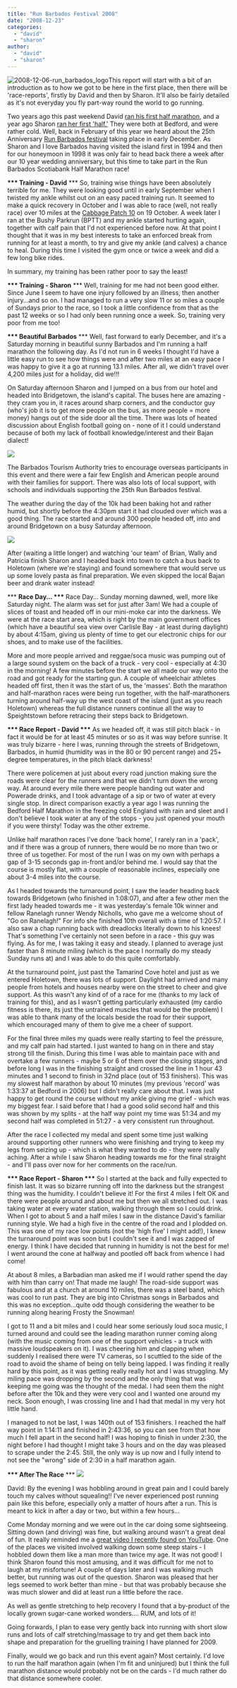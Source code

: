 ```yaml
---
title: "Run Barbados Festival 2008"
date: "2008-12-23"
categories: 
  - "david"
  - "sharon"
author: 
  - "david"
  - "sharon"
---
```


![](/images/2008/2008-12-06-run_barbados_logo.jpg "2008-12-06-run_barbados_logo")This report will start with a bit of an introduction as to how we got to be here in the first place, then there will be 'race-reports', firstly by David and then by Sharon. It'll also be fairly detailed as it's not everyday you fly part-way round the world to go running.

Two years ago this past weekend David [ran his first half marathon](/?p=12), and a year ago Sharon [ran her first 'half.'](/?p=239) They were both at Bedford, and were rather cold. Well, back in February of this year we heard about the 25th Anniversary [Run Barbados festival](http://www.runbarbados.org) taking place in early December. As Sharon and I love Barbados having visited the island first in 1994 and then for our honeymoon in 1998 it was only fair to head back there a week after our 10 year wedding anniversary, but this time to take part in the Run Barbados Scotiabank Half Marathon race!

**\*\*\* Training - David** \*\*\* So, training wise things have been absolutely terrible for me. They were looking good until in early September when I twisted my ankle whilst out on an easy paced training run. It seemed to make a quick recovery in October and I was able to race (well, not really race) over 10 miles at the [Cabbage Patch 10](/?p=442) on 19 October. A week later I ran at the Bushy Parkrun (BPTT) and my ankle started hurting again, together with calf pain that I'd not experienced before now. At that point I thought that it was in my best interests to take an enforced break from running for at least a month, to try and give my ankle (and calves) a chance to heal. During this time I visited the gym once or twice a week and did a few long bike rides.

In summary, my training has been rather poor to say the least!

**\*\*\* Training - Sharon** \*\*\* Well, training for me had not been good either. Since June I seem to have one injury followed by an illness, then another injury...and so on. I had managed to run a very slow 11 or so miles a couple of Sundays prior to the race, so I took a little confidence from that as the past 12 weeks or so I had only been running once a week. So, training very poor from me too!

**\*\*\* Beautiful Barbados** \*\*\* Well, fast forward to early December, and it's a Saturday morning in beautiful sunny Barbados and I'm running a half marathon the following day. As I'd not run in 6 weeks I thought I'd have a little easy run to see how things were and after two miles at an easy pace I was happy to give it a go at running 13.1 miles. After all, we didn't travel over 4,200 miles just for a holiday, did we!!!

On Saturday afternoon Sharon and I jumped on a bus from our hotel and headed into Bridgetown, the island's capital. The buses here are amazing - they cram you in, it races around sharp corners, and the conductor guy (who's job it is to get more people on the bus, as more people = more money) hangs out of the side door all the time. There was lots of heated discussion about English football going on - none of it I could understand because of both my lack of football knowledge/interest and their Bajan dialect!

![](/images/2008/2008-12-06-run_barbados_10k-1.jpg)

The Barbados Tourism Authority tries to encourage overseas participants in this event and there were a fair few English and American people around with their families for support. There was also lots of local support, with schools and individuals supporting the 25th Run Barbados festival.

The weather during the day of the 10k had been baking hot and rather humid, but shortly before the 4:30pm start it had clouded over which was a good thing. The race started and around 300 people headed off, into and around Bridgetown on a busy Saturday afternoon.

![](/images/2008/2008-12-06-run_barbados_10k-2.jpg)

After (waiting a little longer) and watching 'our team' of Brian, Wally and Patricia finish Sharon and I headed back into town to catch a bus back to Holetown (where we're staying) and found somewhere that would serve us up some lovely pasta as final preparation. We even skipped the local Bajan beer and drank water instead!

\*\*\* **Race Day... \*\*\*** Race Day... Sunday morning dawned, well, more like Saturday night. The alarm was set for just after 3am! We had a couple of slices of toast and headed off in our mini-moke car into the darkness. We were at the race start area, which is right by the main government offices (which have a beautiful sea view over Carlisle Bay - at least during daylight) by about 4:15am, giving us plenty of time to get our electronic chips for our shoes, and to make use of the facilities.

More and more people arrived and reggae/soca music was pumping out of a large sound system on the back of a truck - very cool - especially at 4:30 in the morning! A few minutes before the start we all made our way onto the road and got ready for the starting gun. A couple of wheelchair athletes headed off first, then it was the start of us, the 'masses'. Both the marathon and half-marathon races were being run together, with the half-marathoners turning around half-way up the west coast of the island (just as you reach Holetown) whereas the full distance runners continue all the way to Speightstown before retracing their steps back to Bridgetown.

**\*\*\* Race Report - David \*\*\*** As we headed off, it was still pitch black - in fact it would be for at least 45 minutes or so as it was way before sunrise. It was truly bizarre - here I was, running through the streets of Bridgetown, Barbados, in humid (humidity was in the 80 or 90 percent range) and 25+ degree temperatures, in the pitch black darkness!

There were policemen at just about every road junction making sure the roads were clear for the runners and that we didn't turn down the wrong way. At around every mile there were people handing out water and Powerade drinks, and I took advantage of a sip or two of water at every single stop. In direct comparison exactly a year ago I was running the Bedford Half Marathon in the freezing cold England with rain and sleet and I don't believe I took water at any of the stops - you just opened your mouth if you were thirsty! Today was the other extreme.

Unlike half marathon races I've done 'back home', I rarely ran in a 'pack', and if there was a group of runners, there would be no more than two or three of us together. For most of the run I was on my own with perhaps a gap of 3-15 seconds gap in-front and/or behind me. I would say that the course is mostly flat, with a couple of reasonable inclines, especially one about 3-4 miles into the course.

As I headed towards the turnaround point, I saw the leader heading back towards Bridgetown (who finished in 1:08:07), and after a few other men the first lady headed towards me - it was yesterday's female 10k winner and fellow Ranelagh runner Wendy Nicholls, who gave me a welcome shout of "Go on Ranelagh!" For info she finished 10th overall with a time of 1:20:57. I also saw a chap running back with dreadlocks literally down to his knees! That's something I've certainly not seen before in a race - this guy was flying. As for me, I was taking it easy and steady. I planned to average just faster than 8 minute miling (which is the pace I normally do my steady Sunday runs at) and I was able to do this quite comfortably.

At the turnaround point, just past the Tamarind Cove hotel and just as we entered Holetown, there was lots of support. Daylight had arrived and many people from hotels and houses nearby were on the street to cheer and give support. As this wasn't any kind of of a race for me (thanks to my lack of training for this), and as I wasn't getting particularly exhausted (my cardio fitness is there, its just the untrained muscles that would be the problem) I was able to thank many of the locals beside the road for their support, which encouraged many of them to give me a cheer of support.

For the final three miles my quads were really starting to feel the pressure, and my calf pain had started. I just wanted to hang on in there and stay strong till the finish. During this time I was able to maintain pace with and overtake a few runners - maybe 5 or 6 of them over the closing stages, and before long I was in the finishing straight and crossed the line in 1 hour 43 minutes and 1 second to finish in 32nd place (out of 153 finishers). This was my slowest half marathon by about 10 minutes (my previous 'record' was 1:33:37 at Bedford in 2006) but I didn't really care about that. I was just happy to get round the course without my ankle giving me grief - which was my biggest fear. I said before that I had a good solid second half and this was shown by my splits - at the half way point my time was 51:34 and my second half was completed in 51:27 - a very consistent run throughout.

After the race I collected my medal and spent some time just walking around supporting other runners who were finishing and trying to keep my legs from seizing up - which is what they wanted to do - they were really aching. After a while I saw Sharon heading towards me for the final straight - and I'll pass over now for her comments on the race/run.

**\*\*\* Race Report - Sharon \*\*\*** So I started at the back and fully expected to finish last. It was so bizarre running off into the darkness but the strangest thing was the humidity. I couldn't believe it! For the first 4 miles I felt OK and there were people around and about me but then we all stretched out. I was taking water at every water station, walking through them so I could drink. When I got to about 5 and a half miles I saw in the distance David's familiar running style. We had a high five in the centre of the road and I plodded on. This was one of my race low points (not the 'high five' I might add!), I knew the turnaround point was soon but I couldn't see it and I was zapped of energy. I think I have decided that running in humidity is not the best for me! I went around the cone at halfway and pootled off back from whence I had come!

At about 8 miles, a Barbadian man asked me if I would rather spend the day with him than carry on! That made me laugh! The road-side support was fabulous and at a church at around 10 miles, there was a steel band, which was cool to run past. They are big into Christmas songs in Barbados and this was no exception...quite odd though considering the weather to be running along hearing Frosty the Snowman!

I got to 11 and a bit miles and I could hear some seriously loud soca music, I turned around and could see the leading marathon runner coming along (with the music coming from one of the support vehicles - a truck with massive loudspeakers on it). I was cheering him and clapping when suddenly I realised there were TV cameras, so I scuttled to the side of the road to avoid the shame of being on telly being lapped. I was finding it really hard by this point, as it was getting really really hot and I was struggling. My miling pace was dropping by the second and the only thing that was keeping me going was the thought of the medal. I had seen them the night before after the 10k and they were very cool and I wanted one around my neck. Soon enough, I was crossing line and I had that medal in my very hot little hand.

I managed to not be last, I was 140th out of 153 finishers. I reached the half way point in 1:14:11 and finished in 2:43:36, so you can see from that how much I fell apart in the second half! I was hoping to finish in under 2:30, the night before I had thought I might take 3 hours and on the day was pleased to scrape under the 2:45. Still, the only way is up now and I fully intend to not see the "wrong" side of 2:30 in a half marathon again.

**\*\*\* After The Race** \*\*\* ![](/images/2008/2008-12-06-run_barbados_david_sharon.jpg)

David: By the evening I was hobbling around in great pain and I could barely touch my calves without squealing!! I've never experienced post running pain like this before, especially only a matter of hours after a run. This is meant to kick in after a day or two, but within a few hours...

Come Monday morning and we were out in the car doing some sightseeing. Sitting down (and driving) was fine, but walking around wasn't a great deal of fun. It really reminded me a [great video I recently found on YouTube](http://uk.youtube.com/watch?v=m-hCuYjvw2I). One of the places we visited involved walking down some steep stairs - I hobbled down them like a man more than twice my age. It was not good! I think Sharon found this most amusing, and it was difficult for me not to laugh at my misfortune! A couple of days later and I was walking much better, but running was out of the question. Sharon was pleased that her legs seemed to work better than mine - but that was probably because she was much slower and did at least run a little before the race.

As well as gentle stretching to help recovery I found that a by-product of the locally grown sugar-cane worked wonders.... RUM, and lots of it!

Going forwards, I plan to ease very gently back into running with short slow runs and lots of calf stretching/massage to try and get them back into shape and preparation for the gruelling training I have planned for 2009.

Finally, would we go back and run this event again? Most certainly. I'd love to run the half marathon again (when I'm fit and uninjured) but I think the full marathon distance would probably not be on the cards - I'd much rather do that distance somewhere cooler.
